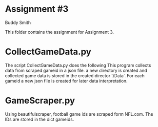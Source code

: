 
Assignment #3
=========
Buddy Smith

This folder contains the assignment for Assignment 3.  

CollectGameData.py
================
The script CollectGameData.py does the following
This program collects data from scraped gameid in a json file.
a new directory is created and collected game data is stored in 
the created director '/Data'. For each gameid a new json file is 
created for later data interpretation.

GameScraper.py
=========
Using beautifulscraper, football game ids are scraped form NFL.com. The IDs are stored
in the dict gameids.
